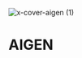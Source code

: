 ![x-cover-aigen (1)](https://github.com/user-attachments/assets/318dfaca-696c-4447-b4d7-c2c5f0d5fb08)
# AIGEN
